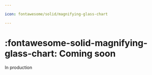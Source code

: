 ```yaml
---

icon: fontawesome/solid/magnifying-glass-chart

---
```


# :fontawesome-solid-magnifying-glass-chart: **Coming soon**

In production